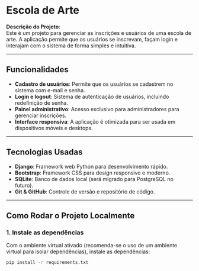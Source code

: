 # Escola de Arte

**Descrição do Projeto**:  
Este é um projeto para gerenciar as inscrições e usuários de uma escola de arte. A aplicação permite que os usuários se inscrevam, façam login e interajam com o sistema de forma simples e intuitiva.

---

## Funcionalidades

- **Cadastro de usuários**: Permite que os usuários se cadastrem no sistema com e-mail e senha.
- **Login e logout**: Sistema de autenticação de usuários, incluindo redefinição de senha.
- **Painel administrativo**: Acesso exclusivo para administradores para gerenciar inscrições.
- **Interface responsiva**: A aplicação é otimizada para ser usada em dispositivos móveis e desktops.

---

## Tecnologias Usadas

- **Django**: Framework web Python para desenvolvimento rápido.
- **Bootstrap**: Framework CSS para design responsivo e moderno.
- **SQLite**: Banco de dados local (será migrado para PostgreSQL no futuro).
- **Git & GitHub**: Controle de versão e repositório de código.

---

## Como Rodar o Projeto Localmente
### 1. **Instale as dependências**
Com o ambiente virtual ativado (recomenda-se o uso de um ambiente virtual para isolar dependências), instale as dependências:

```bash
pip install -r requirements.txt



